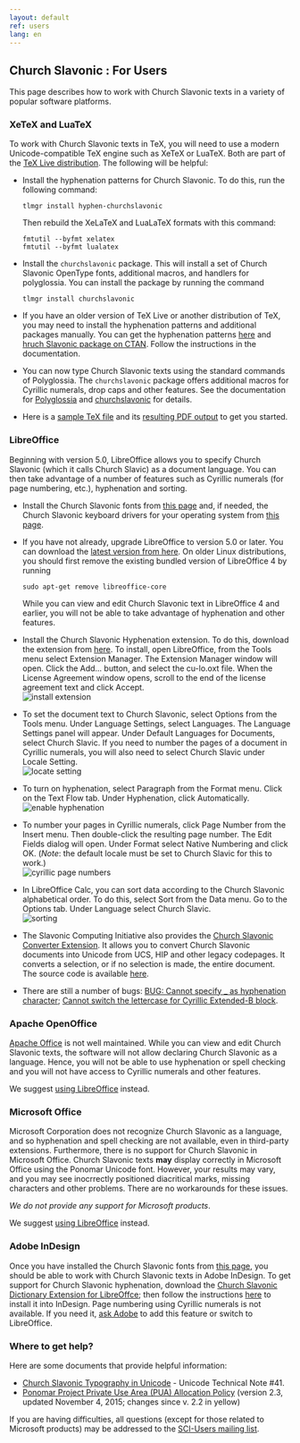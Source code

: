 ```yaml
---
layout: default
ref: users
lang: en
---
```


## Church Slavonic : For Users

This page describes how to work with Church Slavonic texts in a variety of popular software platforms.

### XeTeX and LuaTeX

To work with Church Slavonic texts in TeX, you will need to use a modern Unicode-compatible TeX engine such as XeTeX or LuaTeX.
Both are part of the [TeX Live distribution](https://www.tug.org/texlive/). The following will be helpful:

* Install the hyphenation patterns for Church Slavonic. To do this, run the following command: 

  ```
  tlmgr install hyphen-churchslavonic
  ```
  
  Then rebuild the XeLaTeX and LuaLaTeX formats with this command: 
  ```
  fmtutil --byfmt xelatex 
  fmtutil --byfmt lualatex
  ```
  
* Install the `churchslavonic` package. This will install a set of Church Slavonic OpenType fonts, additional macros, 
  and handlers for polyglossia. You can install the package by running the command 
  ```
  tlmgr install churchslavonic
  ```
* If you have an older version of TeX Live or another distribution of TeX, you may need to install the hyphenation patterns 
  and additional packages manually. You can get the hyphenation patterns [here](https://github.com/slavonic/cu-tex/tree/master/hyphenation)
  and [hruch Slavonic package on CTAN](https://www.ctan.org/tex-archive/language/churchslavonic).
  Follow the instructions in the documentation.
* You can now type Church Slavonic texts using the standard commands of Polyglossia. The `churchslavonic` package 
  offers additional macros for Cyrillic numerals, drop caps and other features. See the documentation for 
  [Polyglossia](http://mirror.unl.edu/ctan/macros/latex/contrib/polyglossia/polyglossia.pdf)
  and [churchslavonic](http://ctan.altspu.ru/language/churchslavonic/churchslavonic-en.pdf) for details.
* Here is a [sample TeX file](http://www.ponomar.net/files/sample.tex)
  and its [resulting PDF output](http://www.ponomar.net/files/sample.pdf) to get you started.

### LibreOffice

Beginning with version 5.0, LibreOffice allows you to specify Church Slavonic (which it calls Church Slavic) as a 
document language. You can then take advantage of a number of features such as Cyrillic numerals (for page numbering, etc.), 
hyphenation and sorting.

* Install the Church Slavonic fonts from [this page](fonts.html) and, if needed, the 
  Church Slavonic keyboard drivers for your operating system from [this page](keyboard.html).

* If you have not already, upgrade LibreOffice to version 5.0 or later. You can download the 
  [latest version from here](http://www.libreoffice.org/download/libreoffice-fresh/). 
  On older Linux distributions, you should first remove the existing bundled version of LibreOffice 4 by running 
  ```
  sudo apt-get remove libreoffice-core
  ```
  While you can view and edit Church Slavonic text in LibreOffice 4 and earlier, you will not be able to take advantage 
  of hyphenation and other features.

* Install the Church Slavonic Hyphenation extension. To do this, download the extension from 
  [here](http://extensions.libreoffice.org/extension-center/church-slavonic-dictionary).
  To install, open LibreOffice, from the Tools menu select Extension Manager. The Extension Manager window will open. 
  Click the Add... button, and select the cu-lo.oxt file. When the License Agreement window opens, scroll to the end of 
  the license agreement text and click Accept.
  <br>
  ![install extension](http://www.ponomar.net/images/extension_install.png)

* To set the document text to Church Slavonic, select Options from the Tools menu. Under Language Settings, select Languages. 
  The Language Settings panel will appear. Under Default Languages for Documents, select Church Slavic. 
  If you need to number the pages of a document in Cyrillic numerals, you will also need to select Church Slavic under 
  Locale Setting.
  <br>
  ![locate setting](http://www.ponomar.net/images/locale_libreoffice.png)

* To turn on hyphenation, select Paragraph from the Format menu. Click on the Text Flow tab. Under Hyphenation, 
  click Automatically.
  <br>
  ![enable hyphenation](http://www.ponomar.net/images/hyphenation_writer.png)
  
* To number your pages in Cyrillic numerals, click Page Number from the Insert menu. Then double-click the resulting 
  page number. The Edit Fields dialog will open. Under Format select Native Numbering and click OK. 
  (*Note*: the default locale must be set to Church Slavic for this to work.)
  <br>
  ![cyrillic page numbers](http://www.ponomar.net/images/native_number.png)
  
* In LibreOffice Calc, you can sort data according to the Church Slavonic alphabetical order. To do this, select 
  Sort from the Data menu. Go to the Options tab. Under Language select Church Slavic.
  <br>
  ![sorting](http://www.ponomar.net/images/sort_calc.png)
  
* The Slavonic Computing Initiative also provides the 
  [Church Slavonic Converter Extension](https://extensions.libreoffice.org/extensions/church-slavonic-converter).
  It allows you to convert Church Slavonic documents into Unicode from UCS, HIP and other legacy codepages. 
  It converts a selection, or if no selection is made, the entire document. The source code is available 
  [here](https://github.com/slavonic/cuconverter-LO).
  
* There are still a number of bugs: 
  [BUG: Cannot specify _ as hyphenation character](https://bugs.documentfoundation.org/show_bug.cgi?id=85731);
  [Cannot switch the lettercase for Cyrillic Extended-B block](https://bugs.documentfoundation.org/show_bug.cgi).
  
### Apache OpenOffice

[Apache Office](http://www.openoffice.org/) is not well maintained. While you can view and edit Church Slavonic texts, 
the software will not allow declaring Church Slavonic as a language. Hence, you will not be able to use hyphenation or 
spell checking and you will not have access to Cyrillic numerals and other features. 

We suggest [using LibreOffice](https://www.libreoffice.org/download/libreoffice-fresh/) instead.

### Microsoft Office

Microsoft Corporation does not recognize Church Slavonic as a language, and so hyphenation and spell checking are 
not available, even in third-party extensions. Furthermore, there is no support for Church Slavonic in Microsoft Office. 
Church Slavonic texts **may** display correctly in Microsoft Office using the Ponomar Unicode font. 
However, your results may vary, and you may see inocrrectly positioned diacritical marks, missing characters and 
other problems. There are no workarounds for these issues. 

*We do not provide any support for Microsoft products*.

We suggest [using LibreOffice](https://www.libreoffice.org/download/libreoffice-fresh/) instead.

### Adobe InDesign

Once you have installed the Church Slavonic fonts from [this page](fonts.html), you should be able to work with Church 
Slavonic texts in Adobe InDesign. To get support for Church Slavonic hyphenation, 
download the 
[Church Slavonic Dictionary Extension for LibreOffce](http://extensions.libreoffice.org/extension-center/church-slavonic-dictionary);
then follow the instructions [here](https://helpx.adobe.com/indesign/kb/add_cs_dictionaries.html) to install it into InDesign.
Page numbering using Cyrillic numerals is not available. If you need it, [ask Adobe](https://helpx.adobe.com/contact.html?step=IDSN)
to add this feature or switch to LibreOffice.

### Where to get help?

Here are some documents that provide helpful information:

* [Church Slavonic Typography in Unicode](http://www.unicode.org/notes/tn41/) - Unicode Technical Note #41.
* [Ponomar Project Private Use Area (PUA) Allocation Policy](http://www.ponomar.net/files/pua_policy.pdf)
  (version 2.3, updated November 4, 2015; changes since v. 2.2 in yellow)

If you are having difficulties, all questions (except for those related to Microsoft products) may be addressed to 
the [SCI-Users mailing list](http://ponomar.net/mailman/listinfo/sci-users_ponomar.net).
